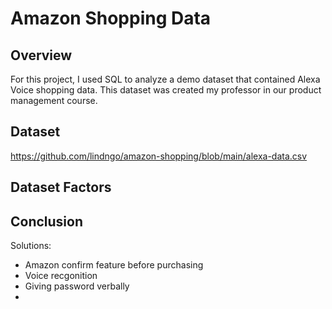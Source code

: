 # Amazon Shopping Data

## Overview
For this project, I used SQL to analyze a demo dataset that contained Alexa Voice shopping data. This dataset was created my professor in our product management course.

## Dataset

https://github.com/lindngo/amazon-shopping/blob/main/alexa-data.csv

## Dataset Factors

## Conclusion


Solutions:
- Amazon confirm feature before purchasing
- Voice recgonition
- Giving password verbally
- 
